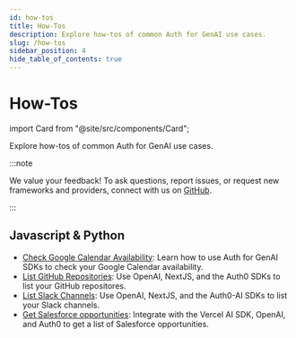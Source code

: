 ```yaml
---
id: how-tos
title: How-Tos
description: Explore how-tos of common Auth for GenAI use cases.
slug: /how-tos
sidebar_position: 4
hide_table_of_contents: true
---
```


# How-Tos

import Card from "@site/src/components/Card";

Explore how-tos of common Auth for GenAI use cases.

:::note

We value your feedback! To ask questions, report issues, or request new frameworks and providers, connect with us on [GitHub](https://github.com/auth0/auth-for-genai).

:::

## Javascript & Python
- [Check Google Calendar Availability](check-google-calendar-availability): Learn how to use Auth for GenAI SDKs to check your Google Calendar availability.
- [List GitHub Repositories](list-github-repositories): Use OpenAI, NextJS, and the Auth0 SDKs to list your GitHub repositores.
- [List Slack Channels](list-slack-channels): Use OpenAI, NextJS, and the Auth0-AI SDKs to list your Slack channels.
- [Get Salesforce opportunities](get-salesforce-opportunities): Integrate with the Vercel AI SDK, OpenAI, and Auth0 to get a list of Salesforce opportunities.

